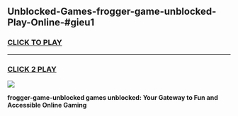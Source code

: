 
## Unblocked-Games-frogger-game-unblocked-Play-Online-#gieu1
<h3>
<a href="https://premium.freeplayer.one?title=frogger-game-unblocked&ref=27F">CLICK TO PLAY</a></h3>
<hr>

<h3>
<a href="https://premium.freeplayer.one?title=frogger-game-unblocked&ref=27F">CLICK 2 PLAY</a>
  
</h3>

<a href="https://premium.freeplayer.one?title=frogger-game-unblocked&ref=27F"><img src="https://clearcache.store/games.png"></a>


**frogger-game-unblocked games unblocked: Your Gateway to Fun and Accessible Online Gaming**
